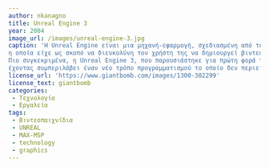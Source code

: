 ```yaml
---
author: nkanagno
title: Unreal Engine 3
year: 2004
image_url: /images/unreal-engine-3.jpg
caption: 'Η Unreal Engine είναι μια μηχανή-εφαρμογή, σχεδιασμένη από την Epic Games, 
η οποία είχε ως σκοπό να διευκολύνη τον χρήστη της να δημιουργεί βιντεοπαιχνίδια με τριδιάστατα περιβάλλοντα χωρίς να τα γράφουν με κώδικα από το μηδέν. 
Πιο συγκεκριμένα, η Unreal Engine 3, που παρουσιάστηκε για πρώτη φορά τον ιούλιο του 2004, κάταφερε να εκπληρώσει πλήρως αυτό το όραμα 
έχοντας συμπεριλάβει έναν νέο τρόπο προγραμματισμού το οποίο δεν περιείχε κώδικα, το kismet'
license_url: 'https://www.giantbomb.com/images/1300-302299'
license_text: giantbomb
categories:
 - Τεχνολογία
 - Εργαλεία
tags:
 - Βιντεοπαιχνίδια
 - UNREAL
 - MAX-MSP
 - technology
 - graphics
---
```

